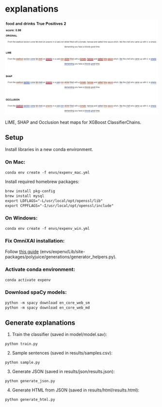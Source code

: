 # explanations

![Screenshot of the heatmaps](readme_screenshot.png)

LIME, SHAP and Occlusion heat maps for XGBoost ClassifierChains.

## Setup

Install libraries in a new conda environment. 

### On Mac:

```
conda env create -f envs/expenv_mac.yml
```

Install required homebrew packages:
```
brew install pkg-config
brew install mysql
export LDFLAGS="-L/usr/local/opt/openssl/lib"
export CPPFLAGS="-I/usr/local/opt/openssl/include"
```

### On Windows:

```
conda env create -f envs/expenv_win.yml
```
### Fix OmniXAI installation:
Follow [this guide](https://github.com/tongshuangwu/polyjuice/issues/12#issuecomment-1665358584) (envs/expenv/Lib/site-packages/polyjuice/generations/generator_helpers.py).

### Activate conda environment:

```
conda activate expenv
```

### Download spaCy models:
```
python -m spacy download en_core_web_sm
python -m spacy download en_core_web_md
```

## Generate explanations

1. Train the classifier (saved in model/model.sav):
```
python train.py
```

2. Sample sentences (saved in results/samples.csv):
```
python sample.py
```

3. Generate JSON (saved in results/json/results.json):

```
python generate_json.py
```

4. Generate HTML from JSON (saved in results/html/results.html):
```
python generate_html.py
```